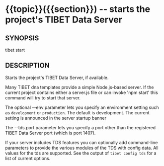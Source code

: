 {{topic}}({{section}}) -- starts the project's TIBET Data Server
=============================================

## SYNOPSIS

tibet start

## DESCRIPTION

Starts the project's TIBET Data Server, if available.

Many TIBET dna templates provide a simple Node.js-based server. If
the current project contains either a server.js file or can invoke
'npm start' this command will try to start that server.

The optional --env parameter lets you specify an environment setting
such as `development` or `production`. The default is development.
The current setting is announced in the server startup banner

The --tds.port parameter lets you specify a port other than
the registered TIBET Data Server port (which is port 1407).

If your server includes TDS features you can optionally add
command-line parameters to provide the various modules of the TDS
with config data. All values for the tds are supported. See the
output of `tibet config tds` for a list of current options.

